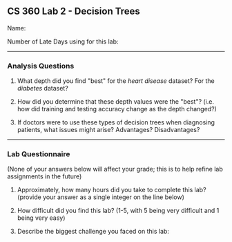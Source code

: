## CS 360 Lab 2 - Decision Trees

Name:

Number of Late Days using for this lab:

---

### Analysis Questions

1. What depth did you find "best" for the *heart disease* dataset? For the
*diabetes* dataset?

2. How did you determine that these depth values were the "best"? (i.e. how
  did training and testing accuracy change as the depth changed?)

3. If doctors were to use these types of
decision trees when diagnosing patients, what issues might arise? Advantages? Disadvantages?

---

### Lab Questionnaire

(None of your answers below will affect your grade; this is to help refine lab
assignments in the future)

1. Approximately, how many hours did you take to complete this lab? (provide
  your answer as a single integer on the line below)

2. How difficult did you find this lab? (1-5, with 5 being very difficult and 1
  being very easy)

3. Describe the biggest challenge you faced on this lab:
